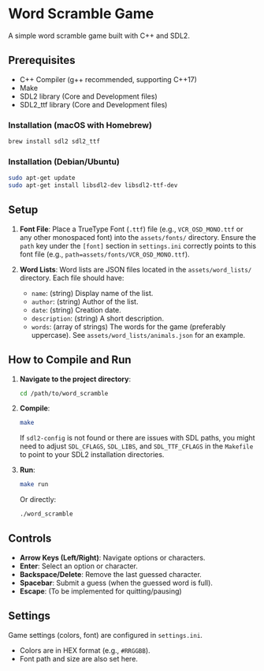 # Word Scramble Game

A simple word scramble game built with C++ and SDL2.

## Prerequisites

- C++ Compiler (g++ recommended, supporting C++17)
- Make
- SDL2 library (Core and Development files)
- SDL2_ttf library (Core and Development files)

### Installation (macOS with Homebrew)
```bash
brew install sdl2 sdl2_ttf
```

### Installation (Debian/Ubuntu)
```bash
sudo apt-get update
sudo apt-get install libsdl2-dev libsdl2-ttf-dev
```

## Setup

1.  **Font File**: 
    Place a TrueType Font (`.ttf`) file (e.g., `VCR_OSD_MONO.ttf` or any other monospaced font) into the `assets/fonts/` directory.
    Ensure the `path` key under the `[font]` section in `settings.ini` correctly points to this font file (e.g., `path=assets/fonts/VCR_OSD_MONO.ttf`).

2.  **Word Lists**:
    Word lists are JSON files located in the `assets/word_lists/` directory. Each file should have:
    - `name`: (string) Display name of the list.
    - `author`: (string) Author of the list.
    - `date`: (string) Creation date.
    - `description`: (string) A short description.
    - `words`: (array of strings) The words for the game (preferably uppercase).
    See `assets/word_lists/animals.json` for an example.

## How to Compile and Run

1.  **Navigate to the project directory**:
    ```bash
    cd /path/to/word_scramble
    ```

2.  **Compile**:
    ```bash
    make
    ```
    If `sdl2-config` is not found or there are issues with SDL paths, you might need to adjust `SDL_CFLAGS`, `SDL_LIBS`, and `SDL_TTF_CFLAGS` in the `Makefile` to point to your SDL2 installation directories.

3.  **Run**:
    ```bash
    make run
    ```
    Or directly:
    ```bash
    ./word_scramble
    ```

## Controls

-   **Arrow Keys (Left/Right)**: Navigate options or characters.
-   **Enter**: Select an option or character.
-   **Backspace/Delete**: Remove the last guessed character.
-   **Spacebar**: Submit a guess (when the guessed word is full).
-   **Escape**: (To be implemented for quitting/pausing)

## Settings

Game settings (colors, font) are configured in `settings.ini`.
-   Colors are in HEX format (e.g., `#RRGGBB`).
-   Font path and size are also set here.
